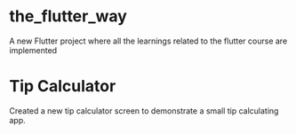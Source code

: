 # the_flutter_way

A new Flutter project where all the learnings related to the flutter course are implemented

# Tip Calculator

Created a new tip calculator screen to demonstrate a small tip calculating app.

